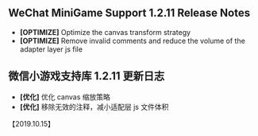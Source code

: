 ## WeChat MiniGame Support 1.2.11 Release Notes
- **[OPTIMIZE]**  Optimize the canvas transform strategy
- **[OPTIMIZE]**  Remove invalid comments and reduce the volume of the adapter layer js file

## 微信小游戏支持库 1.2.11 更新日志
- **[优化]** 优化 canvas 缩放策略
- **[优化]** 移除无效的注释，减小适配层 js 文件体积

【2019.10.15】

